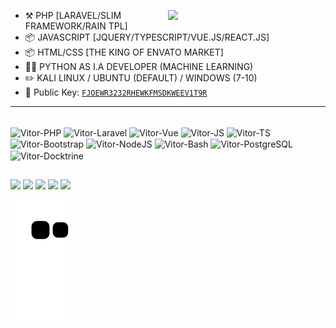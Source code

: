 
[<img align="right" width="50%" src="https://github-readme-stats.vercel.app/api?username=MrVitor0&show_icons=true&theme=gotham&include_all_commits=true&count_private=true">](https://metrics.lecoq.io/ouuan?template=classic)

-   :hammer_and_pick: PHP [LARAVEL/SLIM FRAMEWORK/RAIN TPL]
-   :package: JAVASCRIPT [JQUERY/TYPESCRIPT/VUE.JS/REACT.JS]
-   :package: HTML/CSS [THE KING OF ENVATO MARKET]
-   :man_scientist: PYTHON AS I.A DEVELOPER (MACHINE LEARNING)
-   :pencil2: KALI LINUX / UBUNTU (DEFAULT) / WINDOWS (7-10)
-   :key: Public Key: [`FJOEWR3232RHEWKFMSDKWEEV1T9R`](friv.com)

---
<div style="display: inline_block"><br>
  <img align="center" alt="Vitor-PHP" height="30" width="40" src="https://cdn.jsdelivr.net/gh/devicons/devicon/icons/php/php-plain.svg">
  <img align="center" alt="Vitor-Laravel" height="30" width="40" src="https://cdn.jsdelivr.net/gh/devicons/devicon/icons/laravel/laravel-plain.svg">
    <img align="center" alt="Vitor-Vue" height="30" width="40" src="https://cdn.auth0.com/blog/vuejs/vue-logo.png">

  <img align="center" alt="Vitor-JS" height="30" width="40" src="https://cdn.jsdelivr.net/gh/devicons/devicon/icons/javascript/javascript-original.svg">
  <img align="center" alt="Vitor-TS" height="30" width="40" src="https://cdn.jsdelivr.net/gh/devicons/devicon/icons/typescript/typescript-original.svg">
  <img align="center" alt="Vitor-Bootstrap" height="30" width="40" src="https://cdn.jsdelivr.net/gh/devicons/devicon/icons/bootstrap/bootstrap-plain.svg">
  <img align="center" alt="Vitor-NodeJS" height="30" width="40" src="https://cdn.jsdelivr.net/gh/devicons/devicon/icons/nodejs/nodejs-original.svg">
  <img align="center" alt="Vitor-Bash" height="30" width="40" src="https://cdn.jsdelivr.net/gh/devicons/devicon/icons/bash/bash-original.svg">
  <img align="center" alt="Vitor-PostgreSQL" height="30" width="40" src="https://cdn.jsdelivr.net/gh/devicons/devicon/icons/postgresql/postgresql-original-wordmark.svg">
  <img align="center" alt="Vitor-Docktrine" height="30" width="40" src="https://cdn.jsdelivr.net/gh/devicons/devicon/icons/doctrine/doctrine-original-wordmark.svg">
</div>
  
  ##
 
<div> 
  <a href="https://www.youtube.com/channel/UCEvBtCCC61bYYUWblBtrIKw" target="_blank"><img src="https://img.shields.io/badge/YouTube-FF0000?style=for-the-badge&logo=youtube&logoColor=white" target="_blank"></a>
  <a href="https://www.instagram.com/cp2_students_agency" target="_blank"><img src="https://img.shields.io/badge/-Instagram-%23E4405F?style=for-the-badge&logo=instagram&logoColor=white" target="_blank"></a>
  <a href = "mailto:vto.hugo67@gmail.com"><img src="https://img.shields.io/badge/-Gmail-%23333?style=for-the-badge&logo=gmail&logoColor=white" target="_blank"></a>
  <a href="https://www.linkedin.com/in/vitorhugocp2/" target="_blank"><img src="https://img.shields.io/badge/-LinkedIn-%230077B5?style=for-the-badge&logo=linkedin&logoColor=white" target="_blank"></a>
    <a href="https://api.whatsapp.com/send?phone=5521973362782&text=Ola"><img src="https://img.shields.io/badge/WhatsApp-25D366?style=for-the-badge&logo=whatsapp&logoColor=white" target="_blank"></a>
 
  ![Snake animation](https://github.com/rafaballerini/rafaballerini/blob/output/github-contribution-grid-snake.svg)
 
</div>
